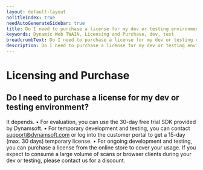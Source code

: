 ```yaml
---
layout: default-layout
noTitleIndex: true
needAutoGenerateSidebar: true
title: Do I need to purchase a license for my dev or testing environment?
keywords: Dynamic Web TWAIN, Licensing and Purchase, dev, test
breadcrumbText: Do I need to purchase a license for my dev or testing environment?
description: Do I need to purchase a license for my dev or testing environment?
---
```


# Licensing and Purchase

## Do I need to purchase a license for my dev or testing environment?

It depends.
• For evaluation, you can use the 30-day free trial SDK provided by Dynamsoft.
• For temporary development and testing, you can contact <a href="mailto:support@dynamsoft.com" target="_blank">support@dynamsoft.com</a> or log into the customer portal to get a 15-day (max. 30 days) temporary license.
• For ongoing development and testing, you can purchase a license from the online store to cover your usage. If you expect to consume a large volume of scans or browser clients during your dev or testing, please contact us for a discount.
